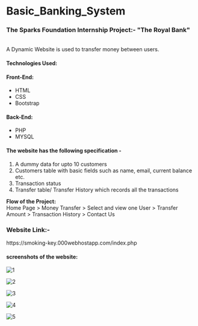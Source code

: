 # Basic_Banking_System
<b><h3>The Sparks Foundation Internship Project:- "The Royal Bank"</h3> </b> </br>
A Dynamic Website is used to transfer money between users.
<h4><b>Technologies Used:</b></h4>
<h4>Front-End:</h4>
<ul>
  <li>HTML</li>
  <li>CSS</li>
  <li>Bootstrap</li>
 </ul>
 <h4>Back-End:</h4>
 <ul>
  <li>PHP</li>
  <li>MYSQL</li>
 </ul>
 <h4>The website has the following specification -</h4>
 <ol>
  <li>A dummy data for upto 10 customers</li>
  <li>Customers table with basic fields such as name, email, current balance etc.</li>
  <li>Transaction status</li>
  <li>Transfer table/ Transfer History which records all the transactions</li>
 </ol>
  <b>Flow of the Project:</b><br>
  Home Page > Money Transfer > Select and view one User > Transfer Amount > Transaction History > Contact Us
  
  <h3>Website Link:- </h3> https://smoking-key.000webhostapp.com/index.php
  
 <h4>screenshots of the website:</h4>
 
 
![1](https://user-images.githubusercontent.com/80598599/126032602-5af43071-79b3-4fc7-90ea-3210989ba3dc.png)

![2](https://user-images.githubusercontent.com/80598599/126032608-367c59c2-21d9-4ad8-b445-9e62420449d6.png)

![3](https://user-images.githubusercontent.com/80598599/126032609-b36ef6e6-a062-4973-ac83-7d438120fb7c.png)

![4](https://user-images.githubusercontent.com/80598599/126032610-892add8d-42ce-43d4-a3ac-fb02c5262377.png)


![5](https://user-images.githubusercontent.com/80598599/126032611-0555b7f8-57f7-4d33-a6d5-560b18dfc776.png)
  
 
 

